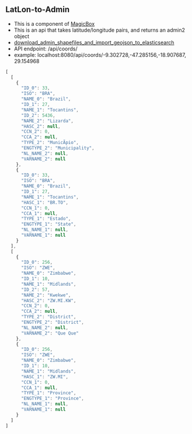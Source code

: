 ## LatLon-to-Admin
- This is a component of [MagicBox](https://github.com/unicef/magicbox/wiki)
- This is an api that takes latitude/longitude pairs, and returns an admin2 object
- [download_admin_shapefiles_and_import_geojson_to_elasticsearch](https://github.com/unicef/download_admin_shapefiles_and_import_geojson_to_elasticsearch)
- API endpoint: /api/coords/
- example: localhost:8080/api/coords/-9.302728,-47.285156,-18.907687, 29.154968

```javascript
[
  [
    {
      "ID_0": 33,
      "ISO": "BRA",
      "NAME_0": "Brazil",
      "ID_1": 27,
      "NAME_1": "Tocantins",
      "ID_2": 5436,
      "NAME_2": "Lizarda",
      "HASC_2": null,
      "CCN_2": 0,
      "CCA_2": null,
      "TYPE_2": "MunicÃ­pio",
      "ENGTYPE_2": "Municipality",
      "NL_NAME_2": null,
      "VARNAME_2": null
    },
    {
      "ID_0": 33,
      "ISO": "BRA",
      "NAME_0": "Brazil",
      "ID_1": 27,
      "NAME_1": "Tocantins",
      "HASC_1": "BR.TO",
      "CCN_1": 0,
      "CCA_1": null,
      "TYPE_1": "Estado",
      "ENGTYPE_1": "State",
      "NL_NAME_1": null,
      "VARNAME_1": null
    }
  ],
  [
    {
      "ID_0": 256,
      "ISO": "ZWE",
      "NAME_0": "Zimbabwe",
      "ID_1": 10,
      "NAME_1": "Midlands",
      "ID_2": 57,
      "NAME_2": "Kwekwe",
      "HASC_2": "ZW.MI.KW",
      "CCN_2": 0,
      "CCA_2": null,
      "TYPE_2": "District",
      "ENGTYPE_2": "District",
      "NL_NAME_2": null,
      "VARNAME_2": "Que Que"
    },
    {
      "ID_0": 256,
      "ISO": "ZWE",
      "NAME_0": "Zimbabwe",
      "ID_1": 10,
      "NAME_1": "Midlands",
      "HASC_1": "ZW.MI",
      "CCN_1": 0,
      "CCA_1": null,
      "TYPE_1": "Province",
      "ENGTYPE_1": "Province",
      "NL_NAME_1": null,
      "VARNAME_1": null
    }
  ]
]
```
